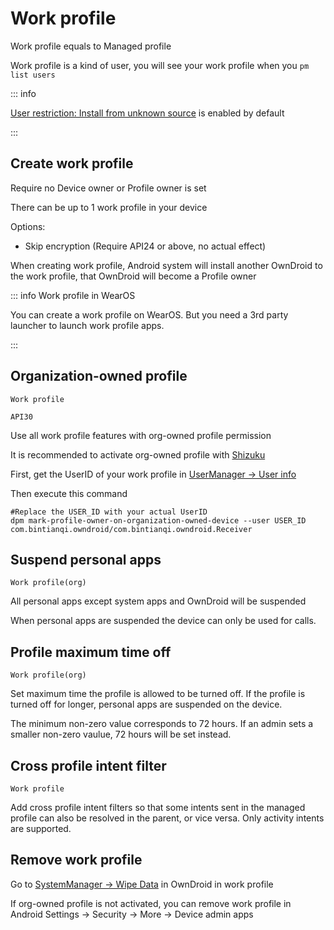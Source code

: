# Work profile

Work profile equals to Managed profile

Work profile is a kind of user, you will see your work profile when you `pm list users`

::: info

[User restriction: Install from unknown source](UserRestriction#Application) is enabled by default

:::

## Create work profile

Require no Device owner or Profile owner is set

There can be up to 1 work profile in your device

Options:

- Skip encryption (Require API24 or above, no actual effect)

When creating work profile, Android system will install another OwnDroid to the work profile, that OwnDroid will become a Profile owner

::: info Work profile in WearOS

You can create a work profile on WearOS. But you need a 3rd party launcher to launch work profile apps.

:::

## Organization-owned profile

`Work profile`

`API30`

Use all work profile features with org-owned profile permission

It is recommended to activate org-owned profile with [Shizuku](Permission#Shizuku)

First, get the UserID of your work profile in [UserManager -> User info](UserManager#User-Info)

Then execute this command

```shell
#Replace the USER_ID with your actual UserID
dpm mark-profile-owner-on-organization-owned-device --user USER_ID com.bintianqi.owndroid/com.bintianqi.owndroid.Receiver
```

## Suspend personal apps

`Work profile(org)`

All personal apps except system apps and OwnDroid will be suspended

When personal apps are suspended the device can only be used for calls.

## Profile maximum time off

`Work profile(org)`

Set maximum time the profile is allowed to be turned off. If the profile is turned off for longer, personal apps are suspended on the device.

The minimum non-zero value corresponds to 72 hours. If an admin sets a smaller non-zero vaulue, 72 hours will be set instead.

## Cross profile intent filter

`Work profile`

Add cross profile intent filters so that some intents sent in the managed profile can also be resolved in the parent, or vice versa. Only activity intents are supported.

## Remove work profile

Go to [SystemManager -> Wipe Data](SystemManager#Wipe-Data) in OwnDroid in work profile

If org-owned profile is not activated, you can remove work profile in Android Settings -> Security -> More -> Device admin apps

